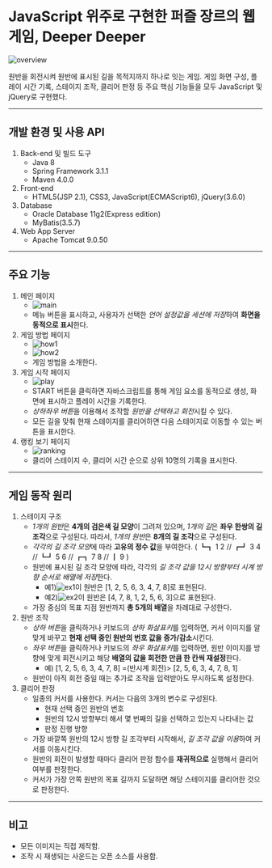 # JavaScript 위주로 구현한 퍼즐 장르의 웹 게임, Deeper Deeper

![overview](https://user-images.githubusercontent.com/42332051/136391023-67158e35-ee5c-4a96-be8f-2c73f6a63a62.gif)

원반을 회전시켜 원반에 표시된 길을 목적지까지 하나로 잇는 게임. 게임 화면 구성, 플레이 시간 기록, 스테이지 조작, 클리어 판정 등 주요 핵심 기능들을 모두 JavaScript 및 jQuery로 구현했다.

---

## 개발 환경 및 사용 API

1. Back-end 및 빌드 도구
   - Java 8
   - Spring Framework 3.1.1
   - Maven 4.0.0
2. Front-end
   - HTML5(JSP 2.1), CSS3, JavaScript(ECMAScript6), jQuery(3.6.0)
3. Database
   - Oracle Database 11g2(Express edition)
   - MyBatis(3.5.7)
4. Web App Server
   - Apache Tomcat 9.0.50

---

## 주요 기능

1. 메인 페이지
   - ![main](https://user-images.githubusercontent.com/42332051/136391136-dd695cf2-ef39-4459-b6f4-3dc65a32bfa3.gif)
   - 메뉴 버튼을 표시하고, 사용자가 선택한 *언어 설정값을 세션에 저장*하여 **화면을 동적으로 표시**한다.
2. 게임 방법 페이지
   - ![how1](https://user-images.githubusercontent.com/42332051/136391168-ea66444a-94a5-4aa5-a9a4-ec874cd950d7.png)
   - ![how2](https://user-images.githubusercontent.com/42332051/136391172-8eef3d24-fdcc-489a-97f1-10b11cd3bd53.png)
   - 게임 방법을 소개한다.
3. 게임 시작 페이지
   - ![play](https://user-images.githubusercontent.com/42332051/136391533-021b66dc-3f51-4e8a-8bfc-fcb34188f241.gif)
   - START 버튼을 클릭하면 자바스크립트를 통해 게임 요소를 동적으로 생성, 화면에 표시하고 플레이 시간을 기록한다.
   - *상하좌우 버튼*을 이용해서 조작할 *원반을 선택하고 회전*시킬 수 있다.
   - 모든 길을 맞춰 현재 스테이지를 클리어하면 다음 스테이지로 이동할 수 있는 버튼을 표시한다.
4. 랭킹 보기 페이지
   - ![ranking](https://user-images.githubusercontent.com/42332051/136391569-3ffffa49-50d2-454e-ac3d-e3c56885531e.png)
   - 클리어 스테이지 수, 클리어 시간 순으로 상위 10명의 기록을 표시한다.

---

## 게임 동작 원리

1. 스테이지 구조
   - *1개의 원반*은 **4개의 검은색 길 모양**이 그려져 있으며, *1개의 길*은 **좌우 한쌍의 길 조각**으로 구성된다. 따라서, *1개의 원반*은 **8개의 길 조각**으로 구성된다.
   - *각각의 길 조각 모양*에 따라 **고유의 정수 값**을 부여한다. ( ┗┓ 1 2 // ┏┛ 3 4 // ┗┛ 5 6 // ┏┓ 7 8 // ┃ 9 )
   - 원반에 표시된 길 조각 모양에 따라, 각각의 *길 조각 값을 12시 방향부터 시계 방향 순서로 배열에 저장*한다.
      - 예1)![ex1](https://user-images.githubusercontent.com/42332051/136391917-1c10fdca-40c8-425a-8828-8087a95945f1.png)이 원반은 [1, 2, 5, 6, 3, 4, 7, 8]로 표현된다.
      - 예2)![ex2](https://user-images.githubusercontent.com/42332051/136391895-b6627734-4782-4e38-b15c-d08ab140e364.png)이 원반은 [4, 7, 8, 1, 2, 5, 6, 3]으로 표현된다.
   - 가장 중심의 목표 지점 원반까지 **총 5개의 배열**을 차례대로 구성한다.
2. 원반 조작
   - *상하 버튼*을 클릭하거나 키보드의 *상하 화살표키*를 입력하면, 커서 이미지를 알맞게 바꾸고 **현재 선택 중인 원반의 번호 값을 증가/감소**시킨다.
   - *좌우 버튼*을 클릭하거나 키보드의 *좌우 화살표키*를 입력하면, 원반 이미지를 방향에 맞게 회전시키고 해당 **배열의 값을 회전한 만큼 한 칸씩 재설정**한다.
      - 예) [1, 2, 5, 6, 3, 4, 7, 8] =(반시계 회전)> [2, 5, 6, 3, 4, 7, 8, 1]
   - 원반이 아직 회전 중일 때는 추가로 조작을 입력받아도 무시하도록 설정한다.
3. 클리어 판정
   - 일종의 커서를 사용한다. 커서는 다음의 3개의 변수로 구성된다.
      - 현재 선택 중인 원반의 번호
      - 원반의 12시 방향부터 해서 몇 번째의 길을 선택하고 있는지 나타내는 값
      - 판정 진행 방향
   - 가장 바깥쪽 원반의 12시 방향 길 조각부터 시작해서, *길 조각 값을 이용*하여 커서를 이동시킨다.
   - 원반의 회전이 발생할 때마다 클리어 판정 함수를 **재귀적으로** 실행해서 클리어 여부를 판정한다.
   - 커서가 가장 안쪽 원반의 목표 길까지 도달하면 해당 스테이지를 클리어한 것으로 판정한다.

---

## 비고

- 모든 이미지는 직접 제작함.
- 조작 시 재생되는 사운드는 오픈 소스를 사용함.
